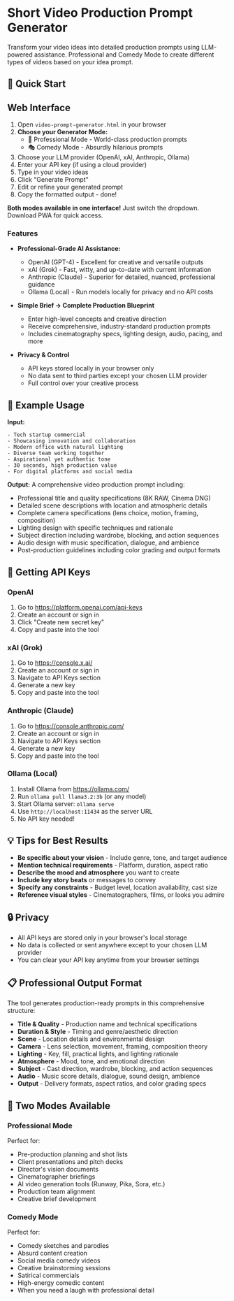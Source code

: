 # Short Video Production Prompt Generator

Transform your video ideas into detailed production prompts using LLM-powered assistance. Professional and Comedy Mode to create different types of videos based on your idea prompt.

## 🚀 Quick Start


## Web Interface

1. Open `video-prompt-generator.html` in your browser
2. **Choose your Generator Mode:**
   - 🎯 Professional Mode - World-class production prompts
   - 🎭 Comedy Mode - Absurdly hilarious prompts
3. Choose your LLM provider (OpenAI, xAI, Anthropic, Ollama)
4. Enter your API key (if using a cloud provider)
5. Type in your video ideas
6. Click "Generate Prompt"
7. Edit or refine your generated prompt
7. Copy the formatted output - done!

**Both modes available in one interface!** Just switch the dropdown.  Download PWA for quick access.

### Features

- **Professional-Grade AI Assistance:**
  - OpenAI (GPT-4) - Excellent for creative and versatile outputs
  - xAI (Grok) - Fast, witty, and up-to-date with current information
  - Anthropic (Claude) - Superior for detailed, nuanced, professional guidance
  - Ollama (Local) - Run models locally for privacy and no API costs

- **Simple Brief → Complete Production Blueprint**
  - Enter high-level concepts and creative direction
  - Receive comprehensive, industry-standard production prompts
  - Includes cinematography specs, lighting design, audio, pacing, and more

- **Privacy & Control**
  - API keys stored locally in your browser only
  - No data sent to third parties except your chosen LLM provider
  - Full control over your creative process

## 📝 Example Usage

**Input:**
```
- Tech startup commercial
- Showcasing innovation and collaboration
- Modern office with natural lighting
- Diverse team working together
- Aspirational yet authentic tone
- 30 seconds, high production value
- For digital platforms and social media
```

**Output:** A comprehensive video production prompt including:
- Professional title and quality specifications (8K RAW, Cinema DNG)
- Detailed scene descriptions with location and atmospheric details
- Complete camera specifications (lens choice, motion, framing, composition)
- Lighting design with specific techniques and rationale
- Subject direction including wardrobe, blocking, and action sequences
- Audio design with music specification, dialogue, and ambience
- Post-production guidelines including color grading and output formats

## 🔑 Getting API Keys

### OpenAI
1. Go to https://platform.openai.com/api-keys
2. Create an account or sign in
3. Click "Create new secret key"
4. Copy and paste into the tool

### xAI (Grok)
1. Go to https://console.x.ai/
2. Create an account or sign in
3. Navigate to API Keys section
4. Generate a new key
5. Copy and paste into the tool

### Anthropic (Claude)
1. Go to https://console.anthropic.com/
2. Create an account or sign in
3. Navigate to API Keys section
4. Generate a new key
5. Copy and paste into the tool

### Ollama (Local)
1. Install Ollama from https://ollama.com/
2. Run `ollama pull llama3.2:3b` (or any model)
3. Start Ollama server: `ollama serve`
4. Use `http://localhost:11434` as the server URL
5. No API key needed!

## 💡 Tips for Best Results

- **Be specific about your vision** - Include genre, tone, and target audience
- **Mention technical requirements** - Platform, duration, aspect ratio
- **Describe the mood and atmosphere** you want to create
- **Include key story beats** or messages to convey
- **Specify any constraints** - Budget level, location availability, cast size
- **Reference visual styles** - Cinematographers, films, or looks you admire

## 🔒 Privacy

- All API keys are stored only in your browser's local storage
- No data is collected or sent anywhere except to your chosen LLM provider
- You can clear your API key anytime from your browser settings

## 📋 Professional Output Format

The tool generates production-ready prompts in this comprehensive structure:

- **Title & Quality** - Production name and technical specifications
- **Duration & Style** - Timing and genre/aesthetic direction
- **Scene** - Location details and environmental design
- **Camera** - Lens selection, movement, framing, composition theory
- **Lighting** - Key, fill, practical lights, and lighting rationale
- **Atmosphere** - Mood, tone, and emotional direction
- **Subject** - Cast direction, wardrobe, blocking, and action sequences
- **Audio** - Music score details, dialogue, sound design, ambience
- **Output** - Delivery formats, aspect ratios, and color grading specs

## 🎯 Two Modes Available

### Professional Mode
Perfect for:
- Pre-production planning and shot lists
- Client presentations and pitch decks
- Director's vision documents
- Cinematographer briefings
- AI video generation tools (Runway, Pika, Sora, etc.)
- Production team alignment
- Creative brief development

### Comedy Mode
Perfect for:
- Comedy sketches and parodies
- Absurd content creation
- Social media comedy videos
- Creative brainstorming sessions
- Satirical commercials
- High-energy comedic content
- When you need a laugh with professional detail

